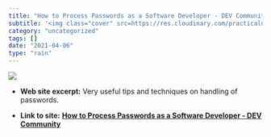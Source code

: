 ```yaml
---
title: "How to Process Passwords as a Software Developer - DEV Community"
subtitle: '<img class="cover" src=https://res.cloudinary.com/practicaldev/image/fetch/s--26AAHSgr--/c_imagga_sc...'
category: "uncategorized"
tags: []
date: "2021-04-06"
type: "rain"
---
```

<img class="cover" src=https://res.cloudinary.com/practicaldev/image/fetch/s--26AAHSgr--/c_imagga_scale,f_auto,fl_progressive,h_500,q_auto,w_1000/https://thepracticaldev.s3.amazonaws.com/i/vuxfkyp9ns7xq4553i17.png>



* **Web site excerpt:** Very useful tips and techniques on handling of passwords.

* **Link to site:** **[How to Process Passwords as a Software Developer - DEV Community](https://dev.to/nathilia_pierce/how-to-process-passwords-as-a-software-developer-3dkh)**